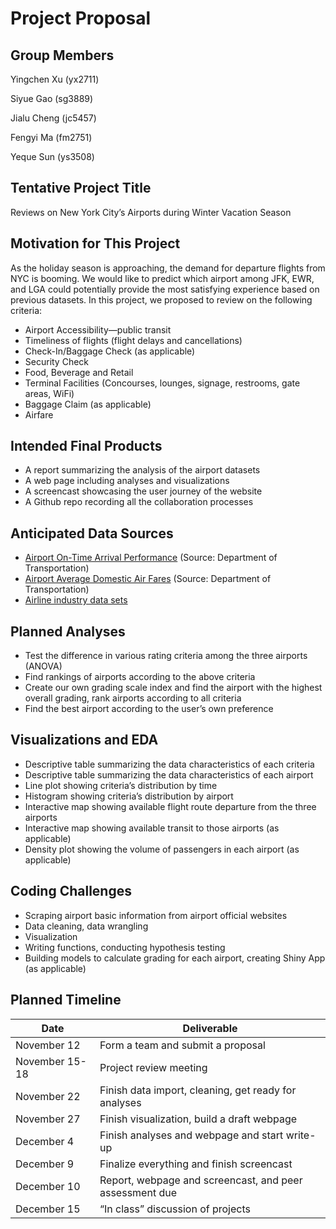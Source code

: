 Project Proposal
================

## Group Members

Yingchen Xu (yx2711)

Siyue Gao (sg3889)

Jialu Cheng (jc5457)

Fengyi Ma (fm2751)

Yeque Sun (ys3508)

## Tentative Project Title

Reviews on New York City’s Airports during Winter Vacation Season

## Motivation for This Project

As the holiday season is approaching, the demand for departure flights
from NYC is booming. We would like to predict which airport among JFK,
EWR, and LGA could potentially provide the most satisfying experience
based on previous datasets. In this project, we proposed to review on
the following criteria:

- Airport Accessibility—public transit
- Timeliness of flights (flight delays and cancellations)
- Check-In/Baggage Check (as applicable)
- Security Check
- Food, Beverage and Retail
- Terminal Facilities (Concourses, lounges, signage, restrooms, gate
  areas, WiFi)
- Baggage Claim (as applicable)
- Airfare

## Intended Final Products

- A report summarizing the analysis of the airport datasets
- A web page including analyses and visualizations
- A screencast showcasing the user journey of the website
- A Github repo recording all the collaboration processes

## Anticipated Data Sources

- [Airport On-Time Arrival
  Performance](https://www.transtats.bts.gov/OT_Delay/OT_DelayCause1.asp)
  (Source: Department of Transportation)
- [Airport Average Domestic Air
  Fares](https://transtats.bts.gov/AIRFARES/) (Source: Department of
  Transportation)
- [Airline industry data sets](https://jblevins.org/notes/airline-data)

## Planned Analyses

- Test the difference in various rating criteria among the three
  airports (ANOVA)
- Find rankings of airports according to the above criteria
- Create our own grading scale index and find the airport with the
  highest overall grading, rank airports according to all criteria
- Find the best airport according to the user’s own preference

## Visualizations and EDA

- Descriptive table summarizing the data characteristics of each
  criteria
- Descriptive table summarizing the data characteristics of each airport
- Line plot showing criteria’s distribution by time
- Histogram showing criteria’s distribution by airport
- Interactive map showing available flight route departure from the
  three airports
- Interactive map showing available transit to those airports (as
  applicable)
- Density plot showing the volume of passengers in each airport (as
  applicable)

## Coding Challenges

- Scraping airport basic information from airport official websites
- Data cleaning, data wrangling
- Visualization
- Writing functions, conducting hypothesis testing
- Building models to calculate grading for each airport, creating Shiny
  App (as applicable)

## Planned Timeline

| Date           | Deliverable                                             |
|----------------|---------------------------------------------------------|
| November 12    | Form a team and submit a proposal                       |
| November 15-18 | Project review meeting                                  |
| November 22    | Finish data import, cleaning, get ready for analyses    |
| November 27    | Finish visualization, build a draft webpage             |
| December 4     | Finish analyses and webpage and start write-up          |
| December 9     | Finalize everything and finish screencast               |
| December 10    | Report, webpage and screencast, and peer assessment due |
| December 15    | “In class” discussion of projects                       |
